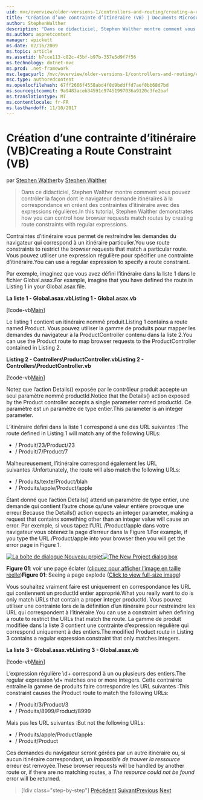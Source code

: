 ```yaml
---
uid: mvc/overview/older-versions-1/controllers-and-routing/creating-a-route-constraint-vb
title: "Création d’une contrainte d’itinéraire (VB) | Documents Microsoft"
author: StephenWalther
description: "Dans ce didacticiel, Stephen Walther montre comment vous pouvez contrôler la façon dont le navigateur demande itinéraires à la correspondance en créant des contraintes d’itinéraire avec des expressions régulières."
ms.author: aspnetcontent
manager: wpickett
ms.date: 02/16/2009
ms.topic: article
ms.assetid: b7cce113-c82c-45bf-b97b-357e5d9f7f56
ms.technology: dotnet-mvc
ms.prod: .net-framework
msc.legacyurl: /mvc/overview/older-versions-1/controllers-and-routing/creating-a-route-constraint-vb
msc.type: authoredcontent
ms.openlocfilehash: 67ff2666f4558abd4f8d9bddffd7aef8bb68d7bd
ms.sourcegitcommit: 9a9483aceb34591c97451997036a9120c3fe2baf
ms.translationtype: MT
ms.contentlocale: fr-FR
ms.lasthandoff: 11/10/2017
---
```

<a name="creating-a-route-constraint-vb"></a><span data-ttu-id="50754-103">Création d’une contrainte d’itinéraire (VB)</span><span class="sxs-lookup"><span data-stu-id="50754-103">Creating a Route Constraint (VB)</span></span>
====================
<span data-ttu-id="50754-104">par [Stephen Walther](https://github.com/StephenWalther)</span><span class="sxs-lookup"><span data-stu-id="50754-104">by [Stephen Walther](https://github.com/StephenWalther)</span></span>

> <span data-ttu-id="50754-105">Dans ce didacticiel, Stephen Walther montre comment vous pouvez contrôler la façon dont le navigateur demande itinéraires à la correspondance en créant des contraintes d’itinéraire avec des expressions régulières.</span><span class="sxs-lookup"><span data-stu-id="50754-105">In this tutorial, Stephen Walther demonstrates how you can control how browser requests match routes by creating route constraints with regular expressions.</span></span>


<span data-ttu-id="50754-106">Contraintes d’itinéraire vous permet de restreindre les demandes du navigateur qui correspond à un itinéraire particulier.</span><span class="sxs-lookup"><span data-stu-id="50754-106">You use route constraints to restrict the browser requests that match a particular route.</span></span> <span data-ttu-id="50754-107">Vous pouvez utiliser une expression régulière pour spécifier une contrainte d’itinéraire.</span><span class="sxs-lookup"><span data-stu-id="50754-107">You can use a regular expression to specify a route constraint.</span></span>

<span data-ttu-id="50754-108">Par exemple, imaginez que vous avez défini l’itinéraire dans la liste 1 dans le fichier Global.asax.</span><span class="sxs-lookup"><span data-stu-id="50754-108">For example, imagine that you have defined the route in Listing 1 in your Global.asax file.</span></span>

<span data-ttu-id="50754-109">**La liste 1 - Global.asax.vb**</span><span class="sxs-lookup"><span data-stu-id="50754-109">**Listing 1 - Global.asax.vb**</span></span>

[!code-vb[Main](creating-a-route-constraint-vb/samples/sample1.vb)]

<span data-ttu-id="50754-110">Le listing 1 contient un itinéraire nommé produit.</span><span class="sxs-lookup"><span data-stu-id="50754-110">Listing 1 contains a route named Product.</span></span> <span data-ttu-id="50754-111">Vous pouvez utiliser la gamme de produits pour mapper les demandes du navigateur à la ProductController contenu dans la liste 2.</span><span class="sxs-lookup"><span data-stu-id="50754-111">You can use the Product route to map browser requests to the ProductController contained in Listing 2.</span></span>

<span data-ttu-id="50754-112">**Listing 2 - Controllers\ProductController.vb**</span><span class="sxs-lookup"><span data-stu-id="50754-112">**Listing 2 - Controllers\ProductController.vb**</span></span>

[!code-vb[Main](creating-a-route-constraint-vb/samples/sample2.vb)]

<span data-ttu-id="50754-113">Notez que l’action Details() exposée par le contrôleur produit accepte un seul paramètre nommé productId.</span><span class="sxs-lookup"><span data-stu-id="50754-113">Notice that the Details() action exposed by the Product controller accepts a single parameter named productId.</span></span> <span data-ttu-id="50754-114">Ce paramètre est un paramètre de type entier.</span><span class="sxs-lookup"><span data-stu-id="50754-114">This parameter is an integer parameter.</span></span>

<span data-ttu-id="50754-115">L’itinéraire défini dans la liste 1 correspond à une des URL suivantes :</span><span class="sxs-lookup"><span data-stu-id="50754-115">The route defined in Listing 1 will match any of the following URLs:</span></span>

- <span data-ttu-id="50754-116">/ Produit/23</span><span class="sxs-lookup"><span data-stu-id="50754-116">/Product/23</span></span>
- <span data-ttu-id="50754-117">/ Produit/7</span><span class="sxs-lookup"><span data-stu-id="50754-117">/Product/7</span></span>

<span data-ttu-id="50754-118">Malheureusement, l’itinéraire correspond également les URL suivantes :</span><span class="sxs-lookup"><span data-stu-id="50754-118">Unfortunately, the route will also match the following URLs:</span></span>

- <span data-ttu-id="50754-119">/ Produits/texte</span><span class="sxs-lookup"><span data-stu-id="50754-119">/Product/blah</span></span>
- <span data-ttu-id="50754-120">/ Produits/apple</span><span class="sxs-lookup"><span data-stu-id="50754-120">/Product/apple</span></span>

<span data-ttu-id="50754-121">Étant donné que l’action Details() attend un paramètre de type entier, une demande qui contient l’autre chose qu’une valeur entière provoque une erreur.</span><span class="sxs-lookup"><span data-stu-id="50754-121">Because the Details() action expects an integer parameter, making a request that contains something other than an integer value will cause an error.</span></span> <span data-ttu-id="50754-122">Par exemple, si vous tapez l’URL /Product/apple dans votre navigateur vous obtenez la page d’erreur dans la Figure 1.</span><span class="sxs-lookup"><span data-stu-id="50754-122">For example, if you type the URL /Product/apple into your browser then you will get the error page in Figure 1.</span></span>


<span data-ttu-id="50754-123">[![La boîte de dialogue Nouveau projet](creating-a-route-constraint-vb/_static/image1.jpg)](creating-a-route-constraint-vb/_static/image1.png)</span><span class="sxs-lookup"><span data-stu-id="50754-123">[![The New Project dialog box](creating-a-route-constraint-vb/_static/image1.jpg)](creating-a-route-constraint-vb/_static/image1.png)</span></span>

<span data-ttu-id="50754-124">**Figure 01**: voir une page éclater ([cliquez pour afficher l’image en taille réelle](creating-a-route-constraint-vb/_static/image2.png))</span><span class="sxs-lookup"><span data-stu-id="50754-124">**Figure 01**: Seeing a page explode ([Click to view full-size image](creating-a-route-constraint-vb/_static/image2.png))</span></span>


<span data-ttu-id="50754-125">Vous souhaitez vraiment faire est uniquement en correspondance les URL qui contiennent un productId entier approprié.</span><span class="sxs-lookup"><span data-stu-id="50754-125">What you really want to do is only match URLs that contain a proper integer productId.</span></span> <span data-ttu-id="50754-126">Vous pouvez utiliser une contrainte lors de la définition d’un itinéraire pour restreindre les URL qui correspondent à l’itinéraire.</span><span class="sxs-lookup"><span data-stu-id="50754-126">You can use a constraint when defining a route to restrict the URLs that match the route.</span></span> <span data-ttu-id="50754-127">La gamme de produit modifiée dans la liste 3 contient une contrainte d’expression régulière qui correspond uniquement à des entiers.</span><span class="sxs-lookup"><span data-stu-id="50754-127">The modified Product route in Listing 3 contains a regular expression constraint that only matches integers.</span></span>

<span data-ttu-id="50754-128">**La liste 3 - Global.asax.vb**</span><span class="sxs-lookup"><span data-stu-id="50754-128">**Listing 3 - Global.asax.vb**</span></span>

[!code-vb[Main](creating-a-route-constraint-vb/samples/sample3.vb)]

<span data-ttu-id="50754-129">L’expression régulière \d+ correspond à un ou plusieurs des entiers.</span><span class="sxs-lookup"><span data-stu-id="50754-129">The regular expression \d+ matches one or more integers.</span></span> <span data-ttu-id="50754-130">Cette contrainte entraîne la gamme de produits faire correspondre les URL suivantes :</span><span class="sxs-lookup"><span data-stu-id="50754-130">This constraint causes the Product route to match the following URLs:</span></span>

- <span data-ttu-id="50754-131">/ Produit/3</span><span class="sxs-lookup"><span data-stu-id="50754-131">/Product/3</span></span>
- <span data-ttu-id="50754-132">/ Produits/8999</span><span class="sxs-lookup"><span data-stu-id="50754-132">/Product/8999</span></span>

<span data-ttu-id="50754-133">Mais pas les URL suivantes :</span><span class="sxs-lookup"><span data-stu-id="50754-133">But not the following URLs:</span></span>

- <span data-ttu-id="50754-134">/ Produits/apple</span><span class="sxs-lookup"><span data-stu-id="50754-134">/Product/apple</span></span>
- <span data-ttu-id="50754-135">/ Produit</span><span class="sxs-lookup"><span data-stu-id="50754-135">/Product</span></span>

<span data-ttu-id="50754-136">Ces demandes du navigateur seront gérées par un autre itinéraire ou, si aucun itinéraire correspondant, un *Impossible de trouver la ressource* erreur est renvoyée.</span><span class="sxs-lookup"><span data-stu-id="50754-136">These browser requests will be handled by another route or, if there are no matching routes, a *The resource could not be found* error will be returned.</span></span>

>[!div class="step-by-step"]
<span data-ttu-id="50754-137">[Précédent](creating-custom-routes-vb.md)
[Suivant](creating-a-custom-route-constraint-vb.md)</span><span class="sxs-lookup"><span data-stu-id="50754-137">[Previous](creating-custom-routes-vb.md)
[Next](creating-a-custom-route-constraint-vb.md)</span></span>

